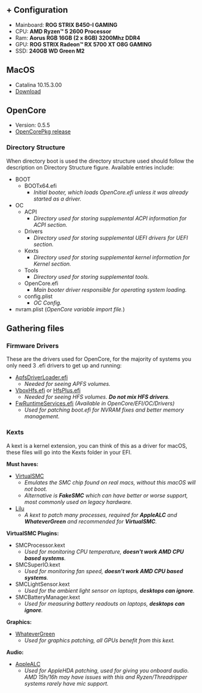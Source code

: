 ## + Configuration

- Mainboard: **ROG STRIX B450-I GAMING**
- CPU:       **AMD Ryzen™ 5 2600 Processor**
- Ram:       **Aorus RGB 16GB (2 x 8GB) 3200Mhz DDR4**
- GPU:       **ROG STRIX Radeon™ RX 5700 XT O8G GAMING**
- SSD:       **240GB WD Green M2**


## MacOS

- Catalina 10.15.3.00
- [Download](https://github.com/AnhDT0407/Hackintosh/edit/master/readme.md)


## OpenCore

- Version: 0.5.5
- [OpenCorePkg release](https://github.com/acidanthera/OpenCorePkg/releases)

### Directory Structure

When directory boot is used the directory structure used should follow the description on Directory Structure figure. Available entries include:

- BOOT
  - BOOTx64.efi
    - _Initial booter, which loads OpenCore.efi unless it was already started as a driver._
- OC
  - ACPI
    - _Directory used for storing supplemental ACPI information for ACPI section._
  - Drivers
    - _Directory used for storing supplemental UEFI drivers for UEFI section._
  - Kexts
    - _Directory used for storing supplemental kernel information for Kernel section._
  - Tools
    - _Directory used for storing supplemental tools._
  - OpenCore.efi
    - _Main booter driver responsible for operating system loading._
  - config.plist
    - _OC Config._
- nvram.plist (_OpenCore variable import file._)


## Gathering files

### Firmware Drivers

These are the drivers used for OpenCore, for the majority of systems you only need 3 .efi drivers to get up and running:

- [ApfsDriverLoader.efi](https://github.com/acidanthera/AppleSupportPkg/releases)
  - _Needed for seeing APFS volumes._
- [VboxHfs.efi](https://github.com/acidanthera/AppleSupportPkg/releases) or [HfsPlus.efi](https://cdn.discordapp.com/attachments/606452360495104000/633621011887292416/HFSPlus.efi)
  - _Needed for seeing HFS volumes. **Do not mix HFS drivers**._
- [FwRuntimeServices.efi](https://github.com/acidanthera/OpenCorePkg/releases) _(Available in OpenCore/EFI/OC/Drivers)_
  - _Used for patching boot.efi for NVRAM fixes and better memory management._

### Kexts

A kext is a kernel extension, you can think of this as a driver for macOS, these files will go into the Kexts folder in your EFI.

**Must haves:**

- [VirtualSMC](https://github.com/acidanthera/VirtualSMC/releases)
  - _Emulates the SMC chip found on real macs, without this macOS will not boot._
  - _Alternative is **FakeSMC** which can have better or worse support, most commonly used on legacy hardware._
- [Lilu](https://github.com/acidanthera/Lilu/releases)
  - _A kext to patch many processes, required for **AppleALC** and **WhateverGreen** and recommended for **VirtualSMC**._
  
**VirtualSMC Plugins:**

- SMCProcessor.kext
  - _Used for monitoring CPU temperature, **doesn't work AMD CPU based systems**._
- SMCSuperIO.kext
  - _Used for monitoring fan speed, **doesn't work AMD CPU based systems**._
- SMCLightSensor.kext
  - _Used for the ambient light sensor on laptops, **desktops can ignore**._
- SMCBatteryManager.kext
  - _Used for measuring battery readouts on laptops, **desktops can ignore**._
  
**Graphics:**

- [WhateverGreen](https://github.com/acidanthera/WhateverGreen/releases)
  - _Used for graphics patching, all GPUs benefit from this kext._
  
**Audio:**

  - [AppleALC](https://github.com/acidanthera/AppleALC/releases)
    - _Used for AppleHDA patching, used for giving you onboard audio. AMD 15h/16h may have issues with this and Ryzen/Threadripper systems rarely have mic support._

